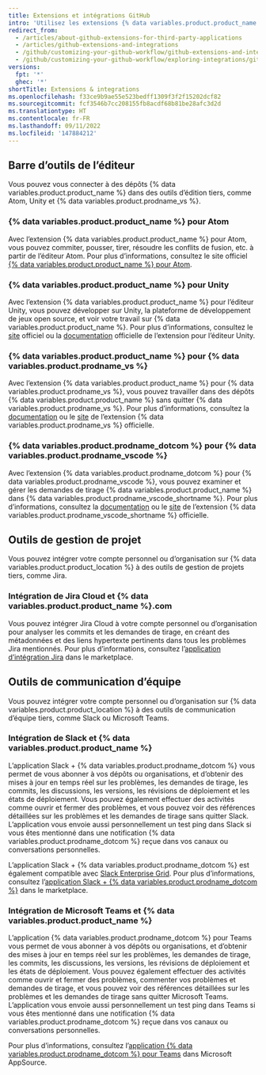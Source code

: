 ```yaml
---
title: Extensions et intégrations GitHub
intro: 'Utilisez les extensions {% data variables.product.product_name %} pour travailler en toute fluidité dans les référentiels {% data variables.product.product_name %} au sein d’applications tierces.'
redirect_from:
  - /articles/about-github-extensions-for-third-party-applications
  - /articles/github-extensions-and-integrations
  - /github/customizing-your-github-workflow/github-extensions-and-integrations
  - /github/customizing-your-github-workflow/exploring-integrations/github-extensions-and-integrations
versions:
  fpt: '*'
  ghec: '*'
shortTitle: Extensions & integrations
ms.openlocfilehash: f33ce9b9ae55e523bedff1309f3f2f15202dcf82
ms.sourcegitcommit: fcf3546b7cc208155fb8acdf68b81be28afc3d2d
ms.translationtype: HT
ms.contentlocale: fr-FR
ms.lasthandoff: 09/11/2022
ms.locfileid: '147884212'
---
```

## Barre d’outils de l’éditeur

Vous pouvez vous connecter à des dépôts {% data variables.product.product_name %} dans des outils d’édition tiers, comme Atom, Unity et {% data variables.product.prodname_vs %}.

### {% data variables.product.product_name %} pour Atom

Avec l’extension {% data variables.product.product_name %} pour Atom, vous pouvez commiter, pousser, tirer, résoudre les conflits de fusion, etc. à partir de l’éditeur Atom. Pour plus d’informations, consultez le site officiel [{% data variables.product.product_name %} pour Atom](https://github.atom.io/).

### {% data variables.product.product_name %} pour Unity

Avec l’extension {% data variables.product.product_name %} pour l’éditeur Unity, vous pouvez développer sur Unity, la plateforme de développement de jeux open source, et voir votre travail sur {% data variables.product.product_name %}. Pour plus d’informations, consultez le [site](https://unity.github.com/) officiel ou la [documentation](https://github.com/github-for-unity/Unity/tree/master/docs) officielle de l’extension pour l’éditeur Unity.

### {% data variables.product.product_name %} pour {% data variables.product.prodname_vs %}

Avec l’extension {% data variables.product.product_name %} pour {% data variables.product.prodname_vs %}, vous pouvez travailler dans des dépôts {% data variables.product.product_name %} sans quitter {% data variables.product.prodname_vs %}. Pour plus d’informations, consultez la [documentation](https://visualstudio.github.com/) ou le [site](https://github.com/github/VisualStudio/tree/master/docs) de l’extension {% data variables.product.prodname_vs %} officielle.

### {% data variables.product.prodname_dotcom %} pour {% data variables.product.prodname_vscode %}

Avec l’extension {% data variables.product.prodname_dotcom %} pour {% data variables.product.prodname_vscode %}, vous pouvez examiner et gérer les demandes de tirage {% data variables.product.product_name %} dans {% data variables.product.prodname_vscode_shortname %}. Pour plus d’informations, consultez la [documentation](https://vscode.github.com/) ou le [site](https://github.com/Microsoft/vscode-pull-request-github) de l’extension {% data variables.product.prodname_vscode_shortname %} officielle.

## Outils de gestion de projet

Vous pouvez intégrer votre compte personnel ou d’organisation sur {% data variables.product.product_location %} à des outils de gestion de projets tiers, comme Jira.

### Intégration de Jira Cloud et {% data variables.product.product_name %}.com

Vous pouvez intégrer Jira Cloud à votre compte personnel ou d’organisation pour analyser les commits et les demandes de tirage, en créant des métadonnées et des liens hypertexte pertinents dans tous les problèmes Jira mentionnés. Pour plus d’informations, consultez l’[application d’intégration Jira](https://github.com/marketplace/jira-software-github) dans le marketplace.

## Outils de communication d’équipe

Vous pouvez intégrer votre compte personnel ou d’organisation sur {% data variables.product.product_location %} à des outils de communication d’équipe tiers, comme Slack ou Microsoft Teams.

### Intégration de Slack et {% data variables.product.product_name %}

L’application Slack + {% data variables.product.prodname_dotcom %} vous permet de vous abonner à vos dépôts ou organisations, et d’obtenir des mises à jour en temps réel sur les problèmes, les demandes de tirage, les commits, les discussions, les versions, les révisions de déploiement et les états de déploiement. Vous pouvez également effectuer des activités comme ouvrir et fermer des problèmes, et vous pouvez voir des références détaillées sur les problèmes et les demandes de tirage sans quitter Slack. L’application vous envoie aussi personnellement un test ping dans Slack si vous êtes mentionné dans une notification {% data variables.product.prodname_dotcom %} reçue dans vos canaux ou conversations personnelles.

L’application Slack + {% data variables.product.prodname_dotcom %} est également compatible avec [Slack Enterprise Grid](https://slack.com/intl/en-in/help/articles/360000281563-Manage-apps-on-Enterprise-Grid). Pour plus d’informations, consultez l’[application Slack + {% data variables.product.prodname_dotcom %}](https://github.com/marketplace/slack-github) dans le marketplace.

### Intégration de Microsoft Teams et {% data variables.product.product_name %}

L’application {% data variables.product.prodname_dotcom %} pour Teams vous permet de vous abonner à vos dépôts ou organisations, et d’obtenir des mises à jour en temps réel sur les problèmes, les demandes de tirage, les commits, les discussions, les versions, les révisions de déploiement et les états de déploiement. Vous pouvez également effectuer des activités comme ouvrir et fermer des problèmes, commenter vos problèmes et demandes de tirage, et vous pouvez voir des références détaillées sur les problèmes et les demandes de tirage sans quitter Microsoft Teams. L’application vous envoie aussi personnellement un test ping dans Teams si vous êtes mentionné dans une notification {% data variables.product.prodname_dotcom %} reçue dans vos canaux ou conversations personnelles.

Pour plus d’informations, consultez l’[application {% data variables.product.prodname_dotcom %} pour Teams](https://appsource.microsoft.com/en-us/product/office/WA200002077) dans Microsoft AppSource.
